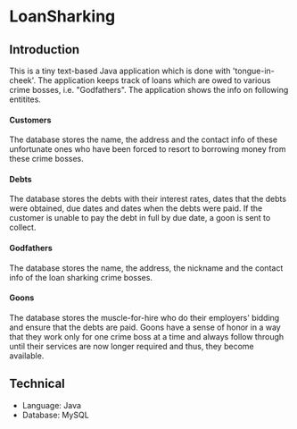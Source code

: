 # LoanSharking

## Introduction

This is a tiny text-based Java application which is done with 'tongue-in-cheek'. The application keeps track of loans which are owed to various crime bosses, i.e. "Godfathers". The application shows the info on following entitites.

#### Customers

The database stores the name, the address and the contact info of these unfortunate ones who have been forced to resort to borrowing money from these crime bosses.

#### Debts

The database stores the debts with their interest rates, dates that the debts were obtained, due dates and dates when the debts were paid. If the customer is unable to pay the debt in full by due date, a goon is sent to collect.

#### Godfathers

The database stores the name, the address, the nickname and the contact info of the loan sharking crime bosses.

#### Goons

The database stores the muscle-for-hire who do their employers' bidding and ensure that the debts are paid. Goons have a sense of honor in a way that they work only for one crime boss at a time and always follow through until their services are now longer required and thus, they become available.

## Technical

* Language: Java
* Database: MySQL
